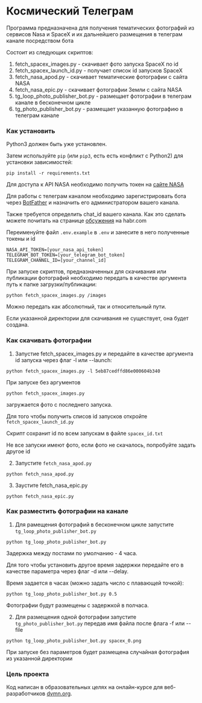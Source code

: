 # Космический Телеграм

Программа предназначена для получения тематических фотографий из сервисов Nasa и SpaceX и их дальнейшего размещения в телеграм канале посредством бота

Состоит из следующих скриптов:

1. fetch_spacex_images.py - скачивает фото запуска SpaceX по id
2. fetch_spacex_launch_id.py - получает список id запусков SpaceX
3. fetch_nasa_apod.py - скачивает тематические фотографии с сайта NASA
4. fetch_nasa_epic.py - скачивает фотографии Земли с сайта NASA
5. tg_loop_photo_publisher_bot.py - размещает фотографии в телеграм канале в бесконечном цикле
6. tg_photo_publisher_bot.py - размещает указанную фотографию в телеграм канале

### Как установить

Python3 должен быть уже установлен.

Затем используйте `pip` (или `pip3`, есть есть конфликт с Python2) для установки зависимостей:
```
pip install -r requirements.txt
```
Для доступа к API NASA необходимо получить токен на [сайте NASA](https://api.nasa.gov/)

Для работы с телеграм каналом необходимо зарегистрировать бота через [BotFather](https://t.me/BotFather) и назначить его администратором вашего канала.

Также требуется определить chat_id вашего канала. Как это сделать можете почитать на странице [обсужения](https://qna.habr.com/q/478104) на habr.com

Переименуйте файл `.env.example` в `.env` и занесите в него полученные токены и id

```
NASA_API_TOKEN=[your_nasa_api_token]
TELEGRAM_BOT_TOKEN=[your_telegram_bot_token]
TELEGRAM_CHANNEL_ID=[your_channel_id]
```
При запуске скриптов, предназначенных для скачивания или публикации фотографий необходимо передать в качестве аргумента путь к папке загрузки/публикации:
```
python fetch_spacex_images.py /images
```
Можно передать как абсолютный, так и относительный пути.

Если указанной директории для скачивания не существует, она будет создана.

### Как скачивать фотографии

1. Запустие fetch_spacex_images.py и передайте в качестве аргумента id запуска через флаг -l или --launch:
```
python fetch_spacex_images.py -l 5eb87cedffd86e000604b340
```

При запуске без аргументов
```
python fetch_spacex_images.py
```
загружается фото с последнего запуска.

Для того чтобы получить списов id запусков откройте `fetch_spacex_launch_id.py`

Скрипт сохранит id по всем запускам в файле `spacex_id.txt`

Не все запуски имеют фото, если фото не скачалось, попробуйте задать другое id

2. Запустите `fetch_nasa_apod.py`
```
python fetch_nasa_apod.py
```

3. Заустите fetch_nasa_epic.py
```
python fetch_nasa_epic.py
```

### Как разместить фотографии на канале

1. Для рамещения фотографий в бесконечном цикле запустите `tg_loop_photo_publisher_bot.py`
```
python tg_loop_photo_publisher_bot.py
```
Задержка между постами по умолчанию - 4 часа.

Для того чтобы установить другое время задержки передайте его в качестве параметра через флаг -d или --delay.

Время задается в часах (можно задать число с плавающей точкой):
```
python tg_loop_photo_publisher_bot.py 0.5
```
Фотографии будут размещены с задержкой в полчаса.

2. Для размещения одной фотографии запустите `tg_photo_publisher_bot.py` передав имя файла после флага -f или --file 

```
python tg_loop_photo_publisher_bot.py spacex_0.png
```

При запуске без параметров будет размещена случайная фотография из указанной директории

### Цель проекта

Код написан в образовательных целях на онлайн-курсе для веб-разработчиков [dvmn.org](https://dvmn.org/).
